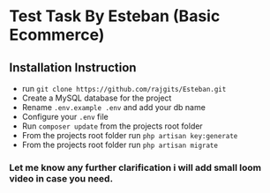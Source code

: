 # Test Task By Esteban (Basic Ecommerce)

## Installation Instruction
- run ```git clone https://github.com/rajgits/Esteban.git```
- Create a MySQL database for the project 
- Rename ```.env.example .env``` and add your db name
- Configure your ```.env``` file
- Run ```composer update``` from the projects root folder
- From the projects root folder run ```php artisan key:generate```
- From the projects root folder run ```php artisan migrate```

### Let me know any further clarification i will add small loom video in case you need.
